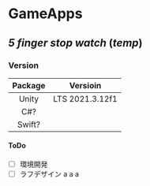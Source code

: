 # GameApps
## *5 finger stop watch* (***temp***)
### Version
| Package | Versioin |
| :---: |  :--: |
| Unity | LTS 2021.3.12f1 |
| C#? | |
| Swift? | |
#### ToDo
- [ ] 環境開発
- [ ] ラフデザイン
a
a
a